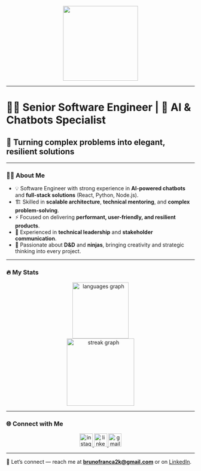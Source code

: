<br clear="both">

<div align="center">
  <img height="200" src="https://scontent.fbfh15-2.fna.fbcdn.net/v/t39.30808-6/475778719_1620034928625679_4723599589503804871_n.jpg" />
</div>

---

# 👨‍💻 Senior Software Engineer | 🤖 AI & Chatbots Specialist  

## 🧩 Turning complex problems into elegant, resilient solutions  

---

### 👩‍💻 About Me  

- 💡 Software Engineer with strong experience in **AI-powered chatbots** and **full-stack solutions** (React, Python, Node.js).  
- 🏗️ Skilled in **scalable architecture**, **technical mentoring**, and **complex problem-solving**.  
- ⚡ Focused on delivering **performant, user-friendly, and resilient products**.  
- 🤝 Experienced in **technical leadership** and **stakeholder communication**.  
- 🥷 Passionate about **D&D** and **ninjas**, bringing creativity and strategic thinking into every project.  

---

### 🔥 My Stats  

<div align="center">
  <img src="https://github-readme-stats.vercel.app/api/top-langs?username=tuttao&locale=en&hide_title=false&layout=compact&card_width=320&langs_count=5&theme=algolia&hide_border=false" height="150" alt="languages graph" />
</div>

<div align="center">
  <img src="https://streak-stats.demolab.com?user=tuttao&locale=en&mode=weekly&theme=algolia&hide_border=true&border_radius=50&date_format=M%20j%5B,%20Y%5D&order=3" height="180" alt="streak graph" />
</div>

---

### 🌐 Connect with Me  

<div align="center">
  <a href="https://www.instagram.com/bruno._.franca2" target="_blank">
    <img src="https://img.shields.io/static/v1?message=Instagram&logo=instagram&label=&color=E4405F&logoColor=white&labelColor=E4405F&style=for-the-badge" height="35" alt="instagram logo" />
  </a>
  <a href="https://www.linkedin.com/in/brunoai" target="_blank">
    <img src="https://img.shields.io/static/v1?message=LinkedIn&logo=linkedin&label=&color=0077B5&logoColor=white&labelColor=&style=for-the-badge" height="35" alt="linkedin logo" />
  </a>
  <a href="mailto:brunofranca2k@gmail.com" target="_blank">
    <img src="https://img.shields.io/static/v1?message=Gmail&logo=gmail&label=&color=D14836&logoColor=white&labelColor=&style=for-the-badge" height="35" alt="gmail logo" />
  </a>
</div>

---

💌 Let’s connect — reach me at **brunofranca2k@gmail.com** or on [LinkedIn](https://www.linkedin.com/in/brunoai).  
